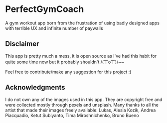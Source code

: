 # PerfectGymCoach
A gym workout app born from the frustration of using badly designed apps with terrible UX and infinite number of paywalls

## Disclaimer
This app is pretty much a mess, it is open source as I've had this habit for quite some time now but it probably shouldn't /(ㄒoㄒ)/~~

Feel free to contribute/make any suggestion for this project :) 

## Acknowledgments
I do not own any of the images used in this app. They are copyright free and were collected mostly through pexels and unsplash. Many thanks to all the artist that made their images freely available: Lukas, Alesia Kozik, Andrea Piacquadio, Ketut Subiyanto, Tima Miroshnichenko, Bruno Bueno
